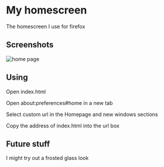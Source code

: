 # My homescreen
The homescreen I use for firefox 

## Screenshots
![home page](https://user-images.githubusercontent.com/103472619/168877851-97dd03dc-e774-4470-b0e3-a2ef010c4e46.png)

## Using 
Open index.html 

Open about:preferences#home in a new tab

Select custom url in the Homepage and new windows sections

Copy the address of index.html into the url box

## Future stuff
I might try out a frosted glass look
